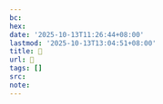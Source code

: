 ```yaml
---
bc:
hex:
date: '2025-10-13T11:26:44+08:00'
lastmod: '2025-10-13T13:04:51+08:00'
title: 󰓂
url: 󰓂
tags: []
src:
note:
---
```


